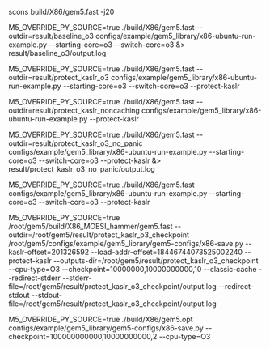 scons build/X86/gem5.fast -j20

M5_OVERRIDE_PY_SOURCE=true ./build/X86/gem5.fast --outdir=result/baseline_o3 configs/example/gem5_library/x86-ubuntu-run-example.py --starting-core=o3 --switch-core=o3 &> result/baseline_o3/output.log

M5_OVERRIDE_PY_SOURCE=true ./build/X86/gem5.fast --outdir=result/protect_kaslr_o3 configs/example/gem5_library/x86-ubuntu-run-example.py --starting-core=o3 --switch-core=o3 --protect-kaslr

M5_OVERRIDE_PY_SOURCE=true ./build/X86/gem5.fast --outdir=result/protect_kaslr_noncaching configs/example/gem5_library/x86-ubuntu-run-example.py --protect-kaslr


M5_OVERRIDE_PY_SOURCE=true ./build/X86/gem5.fast --outdir=result/protect_kaslr_o3_no_panic configs/example/gem5_library/x86-ubuntu-run-example.py --starting-core=o3 --switch-core=o3 --protect-kaslr &> result/protect_kaslr_o3_no_panic/output.log


M5_OVERRIDE_PY_SOURCE=true ./build/X86/gem5.fast configs/example/gem5_library/x86-ubuntu-run-example.py --starting-core=o3 --switch-core=o3 --protect-kaslr

M5_OVERRIDE_PY_SOURCE=true /root/gem5/build/X86_MOESI_hammer/gem5.fast --outdir=/root/gem5/result/protect_kaslr_o3_checkpoint /root/gem5/configs/example/gem5_library/gem5-configs/x86-save.py --kaslr-offset=201326592 --load-addr-offset=18446744073525002240 --protect-kaslr --outputs-dir=/root/gem5/result/protect_kaslr_o3_checkpoint --cpu-type=O3 --checkpoint=10000000,10000000000,10 --classic-cache --redirect-stderr --stderr-file=/root/gem5/result/protect_kaslr_o3_checkpoint/output.log --redirect-stdout --stdout-file=/root/gem5/result/protect_kaslr_o3_checkpoint/output.log

M5_OVERRIDE_PY_SOURCE=true ./build/X86/gem5.opt configs/example/gem5_library/gem5-configs/x86-save.py --checkpoint=100000000000,10000000000,2 --cpu-type=O3